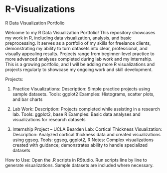 # R-Visualizations
R Data Visualization Portfolio 

Welcome to my R Data Visualization Portfolio! This repository showcases my work in R, including data visualization, analysis, and basic preprocessing. It serves as a portfolio of my skills for freelance clients, demonstrating my ability to turn datasets into clear, professional, and visually appealing results. Projects range from beginner-level practice to more advanced analyses completed during lab work and my internship. This is a growing portfolio, and I will be adding more R visualizations and projects regularly to showcase my ongoing work and skill development.

Projects:
1. Practice Visualizations:
Description: Simple practice projects using sample datasets.
Tools: ggplot2
Examples: Histograms, scatter plots, and bar charts

2. Lab Work:
Description: Projects completed while assisting in a research lab.
Tools: ggplot2, base R
Examples: Basic data analyses and visualizations for research datasets

3. Internship Project – UCLA Bearden Lab: Cortical Thickness Visualization:
Description: Analyzed cortical thickness data and created visualizations using ggseg.
Tools: ggseg, ggplot2, R
Notes: Complex visualizations created with guidance; demonstrates ability to handle specialized datasets

How to Use:
Open the .R scripts in RStudio.
Run scripts line by line to generate visualizations.
Sample datasets are included where necessary.
